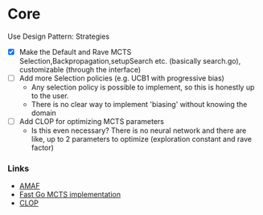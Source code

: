
# Core
Use Design Pattern: Strategies

- [x] Make the Default and Rave MCTS Selection,Backpropagation,setupSearch etc. (basically search.go), customizable (through the interface)
- [ ] Add more Selection policies (e.g. UCB1 with progressive bias)
  - Any selection policy is possible to implement, so this is honestly up to the user.
  - There is no clear way to implement 'biasing' without knowing the domain
- [ ] Add CLOP for optimizing MCTS parameters
  - Is this even necessary? There is no neural network and there are like, up to 2 parameters to optimize (exploration constant and rave factor)
  

### Links

- [AMAF](https://users.soe.ucsc.edu/~dph/mypubs/AMAFpaperWithRef.pdf)
- [Fast Go MCTS implementation](https://github.com/lukaszlew/libego/blob/master/source/engine/mcts_tree.cpp)
- [CLOP](https://www.remi-coulom.fr/CLOP/CLOP.pdf)